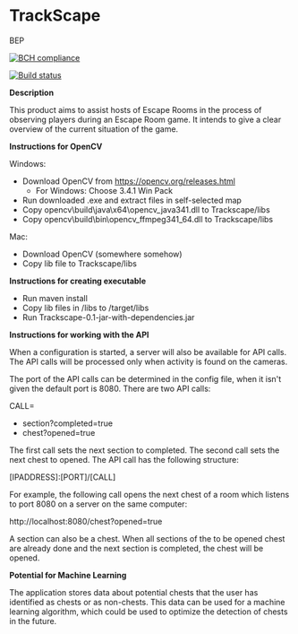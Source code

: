 # TrackScape
BEP

[![BCH compliance](https://bettercodehub.com/edge/badge/egedebruin/Trackscape?branch=master)](https://bettercodehub.com/)

[![Build status](https://ci.appveyor.com/api/projects/status/wyfdfhpg79289ceg?svg=true)](https://ci.appveyor.com/project/Jasperkroes/trackscape)

**Description**

This product aims to assist hosts of Escape Rooms in the process of observing players during an Escape Room game. It intends to give a clear overview of the current situation of the game. 

**Instructions for OpenCV**

Windows:
* Download OpenCV from https://opencv.org/releases.html
    * For Windows: Choose 3.4.1 Win Pack
* Run downloaded .exe and extract files in self-selected map
* Copy opencv\build\java\x64\opencv_java341.dll to Trackscape/libs
* Copy opencv\build\bin\opencv_ffmpeg341_64.dll to Trackscape/libs

Mac:
* Download OpenCV (somewhere somehow)
* Copy lib file to Trackscape/libs

**Instructions for creating executable**

* Run maven install
* Copy lib files in /libs to /target/libs
* Run Trackscape-0.1-jar-with-dependencies.jar


**Instructions for working with the API**

When a configuration is started, a server will also be available for API calls. The API calls will be processed only when 
activity is found on the cameras. 

The port of the API calls can be determined in the config file, when it isn't given the default port is 8080. There are two API calls:

CALL=
* section?completed=true
* chest?opened=true

The first call sets the next section to completed. The second call sets the next chest to opened.
The API call has the following structure:

\[IPADDRESS\]:\[PORT\]/\[CALL\]

For example, the following call opens the next chest of a room which listens to port 8080 on a server on the same computer:

http://localhost:8080/chest?opened=true

A section can also be a chest. When all sections of the to be opened chest are already done and the next section is completed,
the chest will be opened.

**Potential for Machine Learning**

The application stores data about potential chests that the user has identified as chests or as non-chests. This data can be used for a machine learning algorithm, which could be used to optimize the detection of chests in the future.
